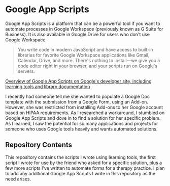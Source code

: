 # Google App Scripts

Google App Scripts is a platform that can be a powerful tool if you want to automate processes in Google Workspace (previously known as G Suite for Business). It is also available in Google Drive for users who don't use Google Workspace.

>You write code in modern JavaScript and have access to built-in libraries for favorite Google Workspace applications like Gmail, Calendar, Drive, and more. There's nothing to install—we give you a code editor right in your browser, and your scripts run on Google's servers.

[Overview of Google App Scripts on Google's developer site, including learning tools and library documentation](https://developers.google.com/apps-script/overview)

I recently had someone tell me she wanted to populate a Google Doc template with the submission from a Google Form, using an Add-on. However, she was restricted from installing Add-ons to her Google account based on HIPAA requirements. As I researched a workaround, I stumbled on Google App Scripts and dove in to find a solution for her specific problem. As I learned, I saw the potential for so many applications and projects for someone who uses Google tools heavily and wants  automated solutions.

## Repository Contents

This repository contains the scripts I wrote using learning tools, the first script I wrote for use by the friend who asked for a specific solution, plus a few more scripts I've written to automate forms for a therapy practice. I plan to add any additional Google App Scripts I write in this repository as the need arises.
